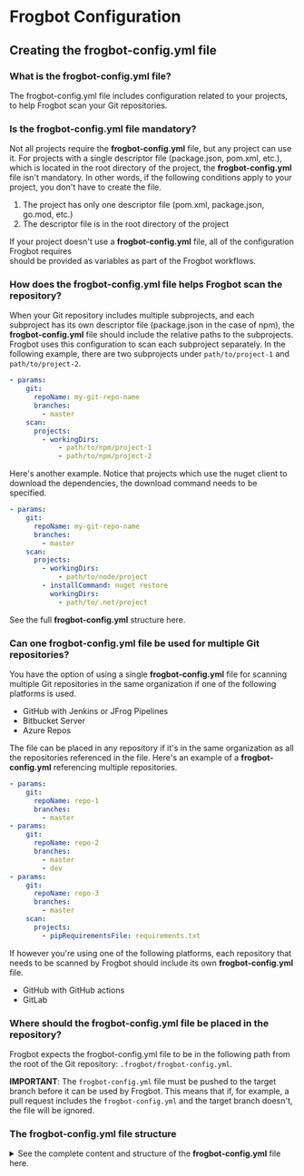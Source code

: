 # Frogbot Configuration

## Creating the frogbot-config.yml file

### What is the frogbot-config.yml file?

The frogbot-config.yml file includes configuration related to your projects, to help Frogbot scan your Git repositories.

### Is the frogbot-config.yml file mandatory?

Not all projects require the **frogbot-config.yml** file, but any project can use it. For projects with a single descriptor file (package.json, pom.xml, etc.), which is located in the root directory of the project, the **frogbot-config.yml** file isn't mandatory. In other words, if the following conditions apply to your project, you don't have to create the file.

1. The project has only one descriptor file (pom.xml, package.json, go.mod, etc.)
2. The descriptor file is in the root directory of the project

If your project doesn't use a **frogbot-config.yml** file, all of the configuration Frogbot requires\
should be provided as variables as part of the Frogbot workflows.

### How does the frogbot-config.yml file helps Frogbot scan the repository?

When your Git repository includes multiple subprojects, and each subproject has its own descriptor file (package.json in the case of npm), the **frogbot-config.yml** file should include the relative paths to the subprojects. Frogbot uses this configuration to scan each subproject separately. In the following example, there are two subprojects under `path/to/project-1` and `path/to/project-2`.

```yaml
- params:
    git:
      repoName: my-git-repo-name
      branches:
        - master
    scan:
      projects:
        - workingDirs:
            - path/to/npm/project-1
            - path/to/npm/project-2
```

Here's another example. Notice that projects which use the nuget client to download the dependencies, the download command needs to be specified.

```yaml
- params:
    git:
      repoName: my-git-repo-name
      branches:
        - master
    scan:
      projects:
        - workingDirs:
            - path/to/node/project
        - installCommand: nuget restore
          workingDirs:
            - path/to/.net/project
```

See the full **frogbot-config.yml** structure here.

### Can one frogbot-config.yml file be used for multiple Git repositories?

You have the option of using a single **frogbot-config.yml** file for scanning multiple Git repositories in the same organization if one of the following platforms is used.

* GitHub with Jenkins or JFrog Pipelines
* Bitbucket Server
* Azure Repos

The file can be placed in any repository if it's in the same organization as all the repositories referenced in the file. Here's an example of a **frogbot-config.yml** referencing multiple repositories.

```yaml
- params:
    git:
      repoName: repo-1
      branches:
        - master
- params:
    git:
      repoName: repo-2
      branches:
        - master
        - dev
- params:
    git:
      repoName: repo-3
      branches:
        - master
    scan:
      projects:
        - pipRequirementsFile: requirements.txt
```

If however you're using one of the following platforms, each repository that needs to be scanned by Frogbot should include its own **frogbot-config.yml** file.

* GitHub with GitHub actions
* GitLab

### Where should the frogbot-config.yml file be placed in the repository?

Frogbot expects the frogbot-config.yml file to be in the following path from the root of the Git repository: `.frogbot/frogbot-config.yml`.

**IMPORTANT**: The `frogbot-config.yml` file must be pushed to the target branch before it can be used by Frogbot. This means that if, for example, a pull request includes the `frogbot-config.yml` and the target branch doesn't, the file will be ignored.

### The frogbot-config.yml file structure

<details>

<summary>See the complete content and structure of the <strong>frogbot-config.yml</strong> file here.</summary>

```
# The "params" section includes the configuration of a single Git repository that needs to be scanned.
# For Azure Repos, Bitbucket Server and GitHub with JFrog Pipelines or Jenkins, you can define multiple "params" sections one after the other, for scanning multiple
# Git repositories in the same organization.
- params:
    # Git parameters
    git:
      # [Mandatory]
      # Name of the git repository to scan
      repoName: repo-name

      # [Mandatory]
      # List of branches to scan
      branches:
        - master

      # [Optional]
      # Template for the branch name generated by Frogbot when creating pull requests with fixes.
      # The template must include ${BRANCH_NAME_HASH}, to ensure that the generated branch name is unique.
      # The template can optionally include the ${IMPACTED_PACKAGE} and ${FIX_VERSION} variables.
      # branchNameTemplate: "frogbot-${IMPACTED_PACKAGE}-${BRANCH_NAME_HASH}"

      # [Optional]
      # Template for the commit message generated by Frogbot when creating pull requests with fixes
      # The template can optionally include the ${IMPACTED_PACKAGE} and ${FIX_VERSION} variables.
      # commitMessageTemplate: "Upgrade ${IMPACTED_PACKAGE} to ${FIX_VERSION}"

      # [Optional]
      # Template for the pull request title generated by Frogbot when creating pull requests with fixes.
      # The template can optionally include the ${IMPACTED_PACKAGE} and ${FIX_VERSION} variables.
      # pullRequestTitleTemplate: "[🐸 Frogbot] Upgrade ${IMPACTED_PACKAGE} to ${FIX_VERSION}"

      # [Optional, Default: false]
      # If true, Frogbot creates a single pull request with all the fixes.
      # If false, Frogbot creates a separate pull request for each fix.
      # aggregateFixes: false

      # [Optional, Default: eco-system+frogbot@jfrog.com]
      # Set the email of the commit author
      # emailAuthor: ""

    # Frogbot scanning parameters
    scan:
      # [Default: false]
      # Frogbot displays all existing vulnerabilities, including the ones that were not added by the pull request
      # includeAllVulnerabilities: true

      # [Default: false]
      # Keep old comments that were added by previous Frogbot scans on the pull request.
      # keepPreviousComments: true

      # [Default: true]
      # Frogbot does not fail the task if security issues are found and this parameter is set to false
      # failOnSecurityIssues: false

      # [Default: false]
      # Handle vulnerabilities with fix versions only
      # fixableOnly: true

      # [Optional]
      # Set the minimum severity for vulnerabilities that should be fixed and commented on in pull requests
      # The following values are accepted: Low, Medium, High or Critical
      # minSeverity: ""

      # [Optional]
      # List of email addresses to receive emails about secrets that has been detected in a pull request scan.
      # Applies only to servers that are entitled to JFrog Advanced Security.
      # emailReceivers:
      # - user@company.com

      # List of subprojects / project dirs inside the Git repository
      projects:
      # [Mandatory if the two conditions below are met]
      # 1. The project uses yarn 2, NuGet or .NET Core to download its dependencies
      # 2. The `installCommand` variable isn't set in your frogbot-config.yml file.
      #
      # The command that installs the project dependencies (e.g "nuget restore")
      # - installCommand: ""

      # [Default: root directory]
      # List of relative path's to the projects directories in the git repository
      #   workingDirs:
      #     - "."

      # [Mandatory for pip only if using requirements file, Default: pip install .]
      # The requirements file name that is used to install dependencies in case of pip package manager
      #   pipRequirementsFile: ""

      # [Default: true]
      # Use Gradle Wrapper (gradlew/gradlew.bat) to run Gradle
      #   useWrapper: true

      # [Optional]
      # Name of a Virtual Repository in Artifactory to resolve (download) the project dependencies from
      #   repository: ""

    # JFrog Platform parameters
    jfrogPlatform:
    # [Optional]
    # JFrog project key. Learn more about it [here](https://www.jfrog.com/confluence/display/JFROG/Projects)
    # jfrogProjectKey: ""

    # [Optional]
    # Xray Watches. Learn more about it [here](https://www.jfrog.com/confluence/display/JFROG/Configuring+Xray+Watches)
    # watches:
    #  - ""
```

</details>
